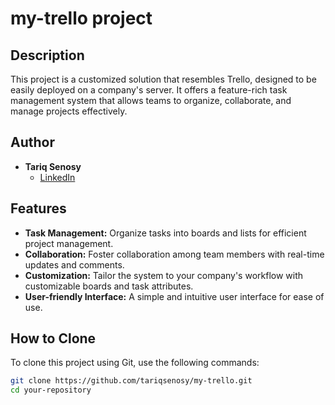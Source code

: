 # my-trello project

## Description
This project is a customized solution that resembles Trello, designed to be easily deployed on a company's server. It offers a feature-rich task management system that allows teams to organize, collaborate, and manage projects effectively.

## Author
- **Tariq Senosy**
  - [LinkedIn](https://www.linkedin.com/in/tariqsenosy)

## Features
- **Task Management:** Organize tasks into boards and lists for efficient project management.
- **Collaboration:** Foster collaboration among team members with real-time updates and comments.
- **Customization:** Tailor the system to your company's workflow with customizable boards and task attributes.
- **User-friendly Interface:** A simple and intuitive user interface for ease of use.

## How to Clone
To clone this project using Git, use the following commands:

```bash
git clone https://github.com/tariqsenosy/my-trello.git
cd your-repository
